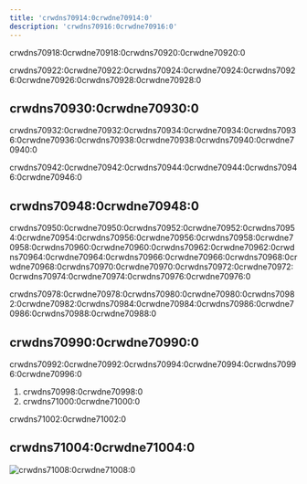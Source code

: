 ```yaml
---
title: 'crwdns70914:0crwdne70914:0'
description: 'crwdns70916:0crwdne70916:0'
---
```


crwdns70918:0crwdne70918:0crwdns70920:0crwdne70920:0

crwdns70922:0crwdne70922:0crwdns70924:0crwdne70924:0crwdns70926:0crwdne70926:0crwdns70928:0crwdne70928:0

## crwdns70930:0crwdne70930:0

crwdns70932:0crwdne70932:0crwdns70934:0crwdne70934:0crwdns70936:0crwdne70936:0crwdns70938:0crwdne70938:0crwdns70940:0crwdne70940:0

crwdns70942:0crwdne70942:0crwdns70944:0crwdne70944:0crwdns70946:0crwdne70946:0

## crwdns70948:0crwdne70948:0

crwdns70950:0crwdne70950:0crwdns70952:0crwdne70952:0crwdns70954:0crwdne70954:0crwdns70956:0crwdne70956:0crwdns70958:0crwdne70958:0crwdns70960:0crwdne70960:0crwdns70962:0crwdne70962:0crwdns70964:0crwdne70964:0crwdns70966:0crwdne70966:0crwdns70968:0crwdne70968:0crwdns70970:0crwdne70970:0crwdns70972:0crwdne70972:0crwdns70974:0crwdne70974:0crwdns70976:0crwdne70976:0

crwdns70978:0crwdne70978:0crwdns70980:0crwdne70980:0crwdns70982:0crwdne70982:0crwdns70984:0crwdne70984:0crwdns70986:0crwdne70986:0crwdns70988:0crwdne70988:0

## crwdns70990:0crwdne70990:0

crwdns70992:0crwdne70992:0crwdns70994:0crwdne70994:0crwdns70996:0crwdne70996:0

1. crwdns70998:0crwdne70998:0
2. crwdns71000:0crwdne71000:0

crwdns71002:0crwdne71002:0

## crwdns71004:0crwdne71004:0

![crwdns71008:0crwdne71008:0](crwdns71006:0crwdne71006:0)
